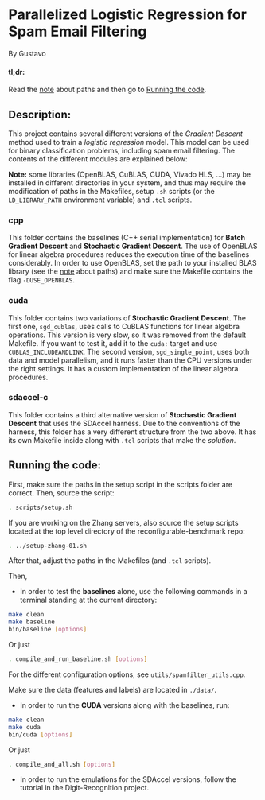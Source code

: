 # Parallelized Logistic Regression for Spam Email Filtering #

By Gustavo

#### tl;dr: ####

Read the [note](#paths) about paths and then go to [Running the code](#run).

## Description: ##

This project contains several different versions of the *Gradient Descent* method used to train a *logistic regression* model. This model can be used for binary classification problems, including spam email filtering. The contents of the different modules are explained below:

<a name="paths"></a>**Note:** some libraries (OpenBLAS, CuBLAS, CUDA, Vivado HLS, ...) may be installed in different directories in your system, and thus may require the modification of paths in the Makefiles, setup `.sh` scripts (or the `LD_LIBRARY_PATH` environment variable) and `.tcl` scripts.

### cpp ###

This folder contains the baselines (C++ serial implementation) for **Batch Gradient Descent** and **Stochastic Gradient Descent**. The use of OpenBLAS for linear algebra procedures reduces the execution time of the baselines considerably. In order to use OpenBLAS, set the path to your installed BLAS library (see the [note](#paths) about paths) and make sure the Makefile contains the flag `-DUSE_OPENBLAS`.

### cuda ###

This folder contains two variations of **Stochastic Gradient Descent**. The first one, `sgd_cublas`, uses calls to CuBLAS functions for linear algebra operations. This version is very slow, so it was removed from the default Makefile. If you want to test it, add it to the `cuda:` target and use `CUBLAS_INCLUDEANDLINK`. The second version, `sgd_single_point`, uses both data and model parallelism, and it runs faster than the CPU versions under the right settings. It has a custom implementation of the linear algebra procedures.

### sdaccel-c ###

This folder contains a third alternative version of **Stochastic Gradient Descent** that uses the SDAccel harness. Due to the conventions of the harness, this folder has a very different structure from the two above. It has its own Makefile inside along with `.tcl` scripts that make the *solution*.

## <a name="run"></a>Running the code: ###

First, make sure the paths in the setup script in the scripts folder are correct. Then, source the script:

```bash
. scripts/setup.sh
```

If you are working on the Zhang servers, also source the setup scripts located at the top level directory of the reconfigurable-benchmark repo:

```bash
. ../setup-zhang-01.sh
```

After that, adjust the paths in the Makefiles (and `.tcl` scripts).

Then,

  * In order to test the **baselines** alone, use the following commands in a terminal standing at the current directory:
```bash
make clean
make baseline
bin/baseline [options]
```
Or just
```bash
. compile_and_run_baseline.sh [options]
```
For the different configuration options, see `utils/spamfilter_utils.cpp`.

Make sure the data (features and labels) are located in `./data/`.

  * In order to run the **CUDA** versions along with the baselines, run:
```bash
make clean
make cuda
bin/cuda [options]
```
Or just
```bash
. compile_and_all.sh [options]
```
  * In order to run the emulations for the SDAccel versions, follow the tutorial in the Digit-Recognition project.
